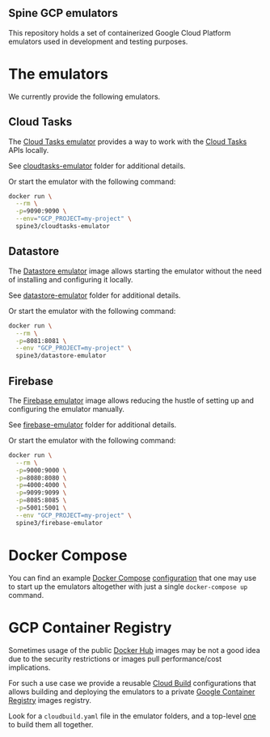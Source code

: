 Spine GCP emulators
---------

This repository holds a set of containerized Google Cloud Platform emulators used in development 
and testing purposes.

# The emulators

We currently provide the following emulators.

## Cloud Tasks

The [Cloud Tasks emulator][cloud-tasks-emulator] provides a way to work with 
the [Cloud Tasks][cloud-tasks] APIs locally.

See [cloudtasks-emulator](./cloudtasks-emulator) folder for additional details.

Or start the emulator with the following command:

```bash
docker run \
  --rm \
  -p=9090:9090 \
  --env="GCP_PROJECT=my-project" \
  spine3/cloudtasks-emulator
```

[cloud-tasks-emulator]: https://gitlab.com/potato-oss/google-cloud/gcloud-tasks-emulator
[cloud-tasks]: https://cloud.google.com/tasks

## Datastore

The [Datastore emulator][datastore-emulator] image allows starting the emulator without the need
of installing and configuring it locally.

See [datastore-emulator](./datastore-emulator) folder for additional details.

Or start the emulator with the following command:

```bash
docker run \
  --rm \
  -p=8081:8081 \
  --env "GCP_PROJECT=my-project" \
  spine3/datastore-emulator
```

[datastore-emulator]: https://cloud.google.com/sdk/gcloud/reference/beta/emulators/datastore

## Firebase

The [Firebase emulator][firebase-emulator] image allows reducing the hustle of setting up
and configuring the emulator manually.

See [firebase-emulator](./firebase-emulator) folder for additional details.

Or start the emulator with the following command:

```bash
docker run \
  --rm \
  -p=9000:9000 \
  -p=8080:8080 \
  -p=4000:4000 \
  -p=9099:9099 \
  -p=8085:8085 \
  -p=5001:5001 \
  --env "GCP_PROJECT=my-project" \
  spine3/firebase-emulator
```

[firebase-emulator]: https://firebase.google.com/docs/emulator-suite

# Docker Compose

You can find an example [Docker Compose][docker-compose] [configuration](./docker-compose.yml) 
that one may use to start up the emulators altogether with just a single 
`docker-compose up` command.

[docker-compose]: https://docs.docker.com/compose/

# GCP Container Registry

Sometimes usage of the public [Docker Hub][docker-hub] images may be not a good idea due 
to the security restrictions or images pull performance/cost implications.

For such a use case we provide a reusable [Cloud Build][cloud-build] configurations that allows 
building and deploying the emulators to a private [Google Container Registry][gcr] images registry.

Look for a `cloudbuild.yaml` file in the emulator folders, and a top-level [one](./cloudbuild.yaml) 
to build them all together.

[docker-hub]: https://hub.docker.com/
[cloud-build]: https://cloud.google.com/cloud-build
[gcr]: https://cloud.google.com/container-registry/
